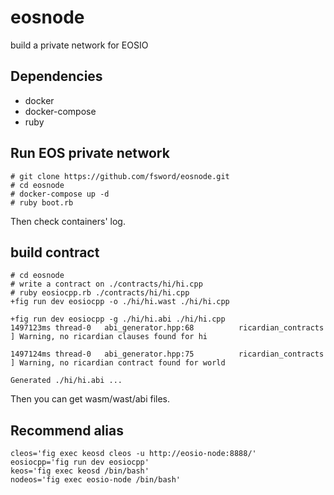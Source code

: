 # eosnode

build a private network for EOSIO

## Dependencies

* docker
* docker-compose
* ruby

## Run EOS private network

```
# git clone https://github.com/fsword/eosnode.git
# cd eosnode
# docker-compose up -d
# ruby boot.rb
```

Then check containers' log.

## build contract

```
# cd eosnode
# write a contract on ./contracts/hi/hi.cpp
# ruby eosiocpp.rb ./contracts/hi/hi.cpp
+fig run dev eosiocpp -o ./hi/hi.wast ./hi/hi.cpp

+fig run dev eosiocpp -g ./hi/hi.abi ./hi/hi.cpp
1497123ms thread-0   abi_generator.hpp:68          ricardian_contracts  ] Warning, no ricardian clauses found for hi

1497124ms thread-0   abi_generator.hpp:75          ricardian_contracts  ] Warning, no ricardian contract found for world

Generated ./hi/hi.abi ...
```

Then you can get wasm/wast/abi files.

## Recommend alias

```
cleos='fig exec keosd cleos -u http://eosio-node:8888/'
eosiocpp='fig run dev eosiocpp'
keos='fig exec keosd /bin/bash'
nodeos='fig exec eosio-node /bin/bash'
```

